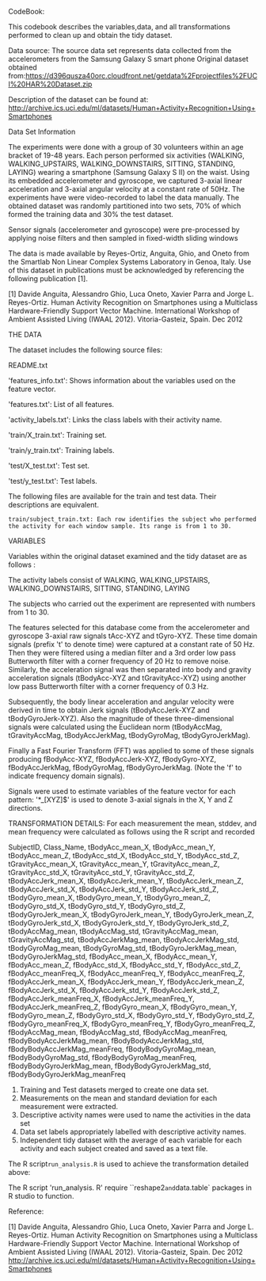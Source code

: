 CodeBook:

   This codebook describes the variables,data, and all transformations  performed to clean up  and obtain the tidy dataset.

Data source:
  The source data set represents data collected from the accelerometers from the Samsung Galaxy S smart phone
  Original dataset obtained from:https://d396qusza40orc.cloudfront.net/getdata%2Fprojectfiles%2FUCI%20HAR%20Dataset.zip 
 
 Description of the dataset can be found at: http://archive.ics.uci.edu/ml/datasets/Human+Activity+Recognition+Using+Smartphones

Data Set Information

   The experiments were done with a group of 30 volunteers within an age bracket of 19-48 years. 
   Each person performed six activities (WALKING, WALKING_UPSTAIRS, WALKING_DOWNSTAIRS, SITTING, STANDING, LAYING) wearing a smartphone (Samsung Galaxy S II) on the waist. 
   Using its embedded accelerometer and gyroscope, we captured 3-axial linear acceleration and 3-axial angular velocity at a constant rate of 50Hz. 
   The experiments have were video-recorded to label the data manually. 
   The obtained dataset was randomly partitioned into two sets,  70% of which formed the training data and 30% the test dataset.

   Sensor signals (accelerometer and gyroscope) were pre-processed by applying noise filters and then sampled in fixed-width sliding windows 
  
  The data is made available by Reyes-Ortiz, Anguita, Ghio, and Oneto from the  Smartlab Non Linear Complex Systems Laboratory in Genoa, Italy.
  Use of this dataset in publications must be acknowledged by referencing the following publication [1].

[1] Davide Anguita, Alessandro Ghio, Luca Oneto, Xavier Parra and Jorge L. Reyes-Ortiz. Human Activity Recognition on Smartphones 
   using a Multiclass Hardware-Friendly Support Vector Machine. International Workshop of Ambient Assisted Living (IWAAL 2012). Vitoria-Gasteiz, Spain. Dec 2012
  
  THE DATA

  The dataset includes the following source files:
  
  README.txt 

  'features_info.txt': Shows information about the variables used on the feature vector.

  'features.txt': List of all features.

  'activity_labels.txt': Links the class labels with their activity name.

  'train/X_train.txt': Training set.

 'train/y_train.txt': Training labels.

 'test/X_test.txt': Test set.

 'test/y_test.txt': Test labels.

The following files are available for the train and test data. Their descriptions are equivalent.

    train/subject_train.txt: Each row identifies the subject who performed the activity for each window sample. Its range is from 1 to 30.



VARIABLES

  Variables within the original dataset examined and the tidy dataset are as follows :

  The activity labels consist of WALKING, WALKING_UPSTAIRS, WALKING_DOWNSTAIRS, SITTING, STANDING, LAYING

  The subjects who carried out the experiment are represented with numbers from 1 to 30.

  The features selected for this database come from the accelerometer and gyroscope 3-axial raw signals tAcc-XYZ and tGyro-XYZ. These time domain signals (prefix 't' to denote time) were captured at a constant rate of 50 Hz. Then they were filtered using a median filter and a 3rd order low pass Butterworth filter with a corner frequency of 20 Hz to remove noise. Similarly, the acceleration signal was then separated into body and gravity acceleration signals (tBodyAcc-XYZ and tGravityAcc-XYZ) using another low pass Butterworth filter with a corner frequency of 0.3 Hz.

  Subsequently, the body linear acceleration and angular velocity were derived in time to obtain Jerk signals (tBodyAccJerk-XYZ and tBodyGyroJerk-XYZ). Also the magnitude of these three-dimensional signals were calculated using the Euclidean norm (tBodyAccMag, tGravityAccMag, tBodyAccJerkMag, tBodyGyroMag, tBodyGyroJerkMag).

  Finally a Fast Fourier Transform (FFT) was applied to some of these signals producing fBodyAcc-XYZ, fBodyAccJerk-XYZ, fBodyGyro-XYZ, fBodyAccJerkMag, fBodyGyroMag, fBodyGyroJerkMag. (Note the 'f' to indicate frequency domain signals).

  Signals were used to estimate variables of the feature vector for each pattern: '*_[XYZ]$' is used to denote 3-axial signals in 
  the X, Y and Z directions.

TRANSFORMATION DETAILS:
For each measurement the mean, stddev, and mean frequency were calculated as follows using the R script and recorded

SubjectID, Class_Name, tBodyAcc_mean_X, tBodyAcc_mean_Y, tBodyAcc_mean_Z, tBodyAcc_std_X, tBodyAcc_std_Y, tBodyAcc_std_Z, tGravityAcc_mean_X, tGravityAcc_mean_Y, tGravityAcc_mean_Z, tGravityAcc_std_X, tGravityAcc_std_Y, 
tGravityAcc_std_Z, tBodyAccJerk_mean_X, tBodyAccJerk_mean_Y, tBodyAccJerk_mean_Z, tBodyAccJerk_std_X, tBodyAccJerk_std_Y, 
tBodyAccJerk_std_Z, tBodyGyro_mean_X, tBodyGyro_mean_Y, tBodyGyro_mean_Z, tBodyGyro_std_X, tBodyGyro_std_Y, tBodyGyro_std_Z,
 tBodyGyroJerk_mean_X, tBodyGyroJerk_mean_Y, tBodyGyroJerk_mean_Z, tBodyGyroJerk_std_X, tBodyGyroJerk_std_Y, tBodyGyroJerk_std_Z, 
 tBodyAccMag_mean, tBodyAccMag_std, tGravityAccMag_mean, tGravityAccMag_std, tBodyAccJerkMag_mean, tBodyAccJerkMag_std, tBodyGyroMag_mean, 
 tBodyGyroMag_std, tBodyGyroJerkMag_mean, tBodyGyroJerkMag_std, fBodyAcc_mean_X, fBodyAcc_mean_Y, fBodyAcc_mean_Z, fBodyAcc_std_X, 
 fBodyAcc_std_Y, fBodyAcc_std_Z, fBodyAcc_meanFreq_X, fBodyAcc_meanFreq_Y, fBodyAcc_meanFreq_Z, fBodyAccJerk_mean_X,
 fBodyAccJerk_mean_Y, fBodyAccJerk_mean_Z, fBodyAccJerk_std_X, fBodyAccJerk_std_Y, fBodyAccJerk_std_Z, fBodyAccJerk_meanFreq_X, 
 fBodyAccJerk_meanFreq_Y, fBodyAccJerk_meanFreq_Z, fBodyGyro_mean_X, fBodyGyro_mean_Y, fBodyGyro_mean_Z, fBodyGyro_std_X, 
 fBodyGyro_std_Y, fBodyGyro_std_Z, fBodyGyro_meanFreq_X, fBodyGyro_meanFreq_Y, fBodyGyro_meanFreq_Z, fBodyAccMag_mean, 
 fBodyAccMag_std, fBodyAccMag_meanFreq, fBodyBodyAccJerkMag_mean, fBodyBodyAccJerkMag_std, fBodyBodyAccJerkMag_meanFreq, 
 fBodyBodyGyroMag_mean, fBodyBodyGyroMag_std, fBodyBodyGyroMag_meanFreq, fBodyBodyGyroJerkMag_mean, fBodyBodyGyroJerkMag_std, 
 fBodyBodyGyroJerkMag_meanFreq

  1. Training and  Test datasets merged to create one data set.
  2. Measurements on the mean and standard deviation for each measurement were extracted.
  3. Descriptive activity names were used to name the activities in the data set
  4. Data set labels appropriately labelled with descriptive activity names.
  5. Independent tidy dataset with the average of each variable for each activity and each subject created and saved as a text file.

The R script`run_analysis.R` is used to achieve the transformation detailed above:

The R script 'run_analysis. R' require ``reshape2` and `data.table` packages in R studio to function.

 Reference:

[1] Davide Anguita, Alessandro Ghio, Luca Oneto, Xavier Parra and Jorge L. Reyes-Ortiz. 
Human Activity Recognition on Smartphones using a Multiclass Hardware-Friendly Support Vector Machine. International Workshop of Ambient Assisted Living (IWAAL 2012). Vitoria-Gasteiz, Spain. Dec 2012
http://archive.ics.uci.edu/ml/datasets/Human+Activity+Recognition+Using+Smartphones